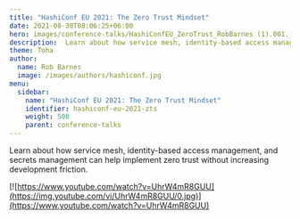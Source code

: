 ```yaml
---
title: "HashiConf EU 2021: The Zero Trust Mindset"
date: 2021-08-30T08:06:25+06:00
hero: images/conference-talks/HashiConfEU_ZeroTrust_RobBarnes (1).001.jpeg
description:  Learn about how service mesh, identity-based access management, and secrets management can help implement zero trust without increasing development friction.
theme: Toha
author:
  name: Rob Barnes
  image: /images/authors/hashiconf.jpg
menu:
  sidebar:
    name: "HashiConf EU 2021: The Zero Trust Mindset"
    identifier: hashiconf-eu-2021-zts
    weight: 500
    parent: conference-talks
---
```


Learn about how service mesh, identity-based access management, and secrets management can help implement zero trust without increasing development friction.

[![https://www.youtube.com/watch?v=UhrW4mR8GUU](https://img.youtube.com/vi/UhrW4mR8GUU/0.jpg)](https://www.youtube.com/watch?v=UhrW4mR8GUU)
